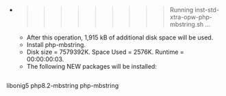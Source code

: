 * >>>>>>>>> Running inst-std-xtra-opw-php-mbstring.sh ...
  * After this operation, 1,915 kB of additional disk space will be used.
  * Install php-mbstring.
  * Disk size = 7579392K. Space Used = 2576K. Runtime = 00:00:00:03.
  * The following NEW packages will be installed:
  ```bash
libonig5 php8.2-mbstring php-mbstring
  ```

